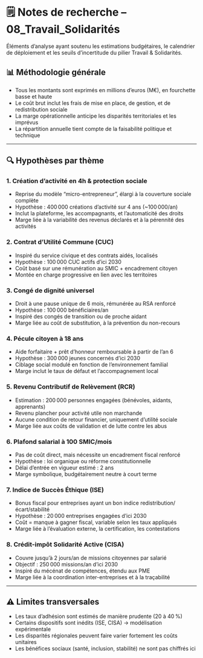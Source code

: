 # 🗒️ Notes de recherche – 08_Travail_Solidarités

Éléments d’analyse ayant soutenu les estimations budgétaires, le calendrier de déploiement et les seuils d’incertitude du pilier Travail & Solidarités.

## 📊 Méthodologie générale

- Tous les montants sont exprimés en millions d’euros (M€), en fourchette basse et haute  
- Le coût brut inclut les frais de mise en place, de gestion, et de redistribution sociale  
- La marge opérationnelle anticipe les disparités territoriales et les imprévus  
- La répartition annuelle tient compte de la faisabilité politique et technique

---

## 🔍 Hypothèses par thème

### 1. Création d’activité en 4h & protection sociale
- Reprise du modèle “micro-entrepreneur”, élargi à la couverture sociale complète  
- Hypothèse : 400 000 créations d’activité sur 4 ans (~100 000/an)  
- Inclut la plateforme, les accompagnants, et l’automaticité des droits  
- Marge liée à la variabilité des revenus déclarés et à la pérennité des activités

### 2. Contrat d’Utilité Commune (CUC)
- Inspiré du service civique et des contrats aidés, localisés  
- Hypothèse : 100 000 CUC actifs d’ici 2030  
- Coût basé sur une rémunération au SMIC + encadrement citoyen  
- Montée en charge progressive en lien avec les territoires

### 3. Congé de dignité universel
- Droit à une pause unique de 6 mois, rémunérée au RSA renforcé  
- Hypothèse : 100 000 bénéficiaires/an  
- Inspiré des congés de transition ou de proche aidant  
- Marge liée au coût de substitution, à la prévention du non-recours

### 4. Pécule citoyen à 18 ans
- Aide forfaitaire + prêt d’honneur remboursable à partir de l’an 6  
- Hypothèse : 300 000 jeunes concernés d’ici 2030  
- Ciblage social modulé en fonction de l’environnement familial  
- Marge inclut le taux de défaut et l’accompagnement local

### 5. Revenu Contributif de Relèvement (RCR)
- Estimation : 200 000 personnes engagées (bénévoles, aidants, apprenants)  
- Revenu plancher pour activité utile non marchande  
- Aucune condition de retour financier, uniquement d’utilité sociale  
- Marge liée aux coûts de validation et de lutte contre les abus

### 6. Plafond salarial à 100 SMIC/mois
- Pas de coût direct, mais nécessite un encadrement fiscal renforcé  
- Hypothèse : loi organique ou réforme constitutionnelle  
- Délai d’entrée en vigueur estimé : 2 ans  
- Marge symbolique, budgétairement neutre à court terme

### 7. Indice de Succès Éthique (ISE)
- Bonus fiscal pour entreprises ayant un bon indice redistribution/écart/stabilité  
- Hypothèse : 20 000 entreprises engagées d’ici 2030  
- Coût = manque à gagner fiscal, variable selon les taux appliqués  
- Marge liée à l’évaluation externe, la certification, les contestations

### 8. Crédit-impôt Solidarité Active (CISA)
- Couvre jusqu’à 2 jours/an de missions citoyennes par salarié  
- Objectif : 250 000 missions/an d’ici 2030  
- Inspiré du mécénat de compétences, étendu aux PME  
- Marge liée à la coordination inter-entreprises et à la traçabilité

---

## ⚠️ Limites transversales

- Les taux d’adhésion sont estimés de manière prudente (20 à 40 %)  
- Certains dispositifs sont inédits (ISE, CISA) → modélisation expérimentale  
- Les disparités régionales peuvent faire varier fortement les coûts unitaires  
- Les bénéfices sociaux (santé, inclusion, stabilité) ne sont pas chiffrés ici
